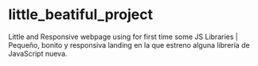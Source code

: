 # little_beatiful_project
Little and Responsive webpage using for first time some JS Libraries
|
Pequeño, bonito y responsiva landing en la que estreno alguna librería de JavaScript nueva. 
